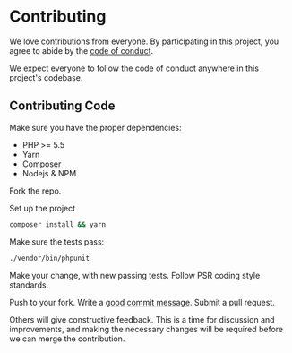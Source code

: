 # Contributing

We love contributions from everyone.
By participating in this project,
you agree to abide by the [code of conduct].

  [code of conduct]: https://github.com/brandon14/brandonclothier.me/blobs/master/.github/CODE_OF_CONDUCT.md

We expect everyone to follow the code of conduct
anywhere in this project's codebase.

## Contributing Code

Make sure you have the proper dependencies:
- PHP >= 5.5
- Yarn
- Composer
- Nodejs & NPM

Fork the repo.

Set up the project

```bash
composer install && yarn
```

Make sure the tests pass:

```bash
./vendor/bin/phpunit
```

Make your change, with new passing tests. Follow PSR coding style standards.

Push to your fork. Write a [good commit message][commit]. Submit a pull request.

  [commit]: http://tbaggery.com/2008/04/19/a-note-about-git-commit-messages.html

Others will give constructive feedback.
This is a time for discussion and improvements,
and making the necessary changes will be required before we can
merge the contribution.